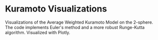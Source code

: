 # Kuramoto Visualizations
Visualizations of the Average Weighted Kuramoto Model on the 2-sphere. The code implements Euler's method and a more robust Runge-Kutta algorithm. Visualized with Plotly.
